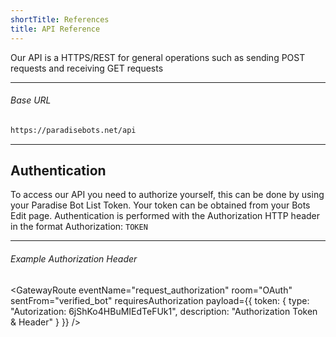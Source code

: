 ```yaml
---
shortTitle: References
title: API Reference
---
```


Our API is a HTTPS/REST for general operations such as sending POST requests and receiving GET requests

---

###### Base URL

```markdown
https://paradisebots.net/api
```

---

## Authentication
To access our API you need to authorize yourself, this can be done by using your Paradise Bot List Token. Your token can be obtained from your Bots Edit page.
Authentication is performed with the Authorization HTTP header in the format Authorization: `TOKEN`

---

###### Example Authorization Header

<GatewayRoute
  eventName="request_authorization"
  room="OAuth"
  sentFrom="verified_bot"
  requiresAuthorization
  payload={{
    token: {
      type: "Autorization: 6jShKo4HBuMIEdTeFUk1",
      description: "Authorization Token & Header"
    }
  }}
/>
